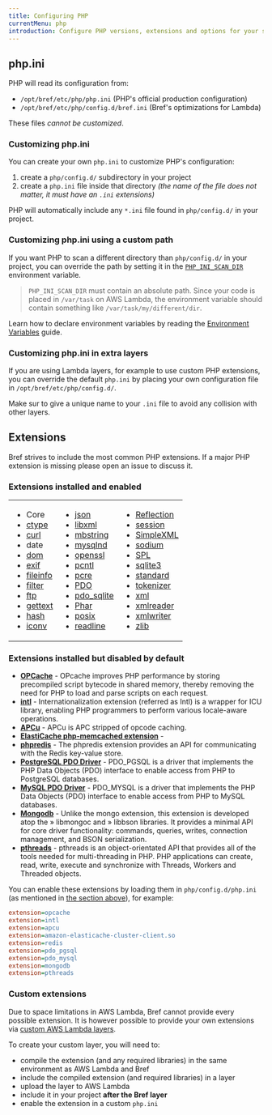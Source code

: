 ```yaml
---
title: Configuring PHP
currentMenu: php
introduction: Configure PHP versions, extensions and options for your serverless application using Bref.
---
```


## php.ini

PHP will read its configuration from:

- `/opt/bref/etc/php/php.ini` (PHP's official production configuration)
- `/opt/bref/etc/php/config.d/bref.ini` (Bref's optimizations for Lambda)

These files *cannot be customized*.

### Customizing php.ini

You can create your own `php.ini` to customize PHP's configuration:

1. create a `php/config.d/` subdirectory in your project
1. create a `php.ini` file inside that directory _(the name of the file does not matter, it must have an `.ini` extensions)_

PHP will automatically include any `*.ini` file found in `php/config.d/` in your project.

### Customizing php.ini using a custom path

If you want PHP to scan a different directory than `php/config.d/` in your project, you can override the path by setting it in the [`PHP_INI_SCAN_DIR`](http://php.net/manual/fr/configuration.file.php#configuration.file.scan) environment variable.

> `PHP_INI_SCAN_DIR` must contain an absolute path. Since your code is placed in `/var/task` on AWS Lambda, the environment variable should contain something like `/var/task/my/different/dir`.

Learn how to declare environment variables by reading the [Environment Variables](variables.md) guide.

### Customizing php.ini in extra layers

If you are using Lambda layers, for example to use custom PHP extensions, you can override the default `php.ini` by placing your own configuration file in `/opt/bref/etc/php/config.d/`.

Make sur to give a unique name to your `.ini` file to avoid any collision with other layers.

## Extensions

Bref strives to include the most common PHP extensions. If a major PHP extension is missing please open an issue to discuss it.

### Extensions installed and enabled

<table>
  <tbody>
    <tr>
      <td  align="left" valign="top">
        <ul>
        <li>Core</li>
        <li><a href="http://php.net/manual/en/intro.ctype.php">ctype</a></li>
        <li><a href="http://php.net/manual/en/book.curl.php">curl</a></li>
        <li>date</li>
        <li><a href="http://php.net/manual/en/book.dom.php">dom</a></li>
        <li><a href="http://php.net/manual/en/book.exif.php">exif</a></li>
        <li><a href="http://php.net/manual/en/book.fileinfo.php">fileinfo</a></li>
        <li><a href="http://php.net/manual/en/book.filter.php">filter</a></li>
        <li><a href="http://php.net/manual/en/book.ftp.php">ftp</a></li>
        <li><a href="http://php.net/manual/en/book.gettext.php">gettext</a></li>
        <li><a href="http://php.net/manual/en/book.hash.php">hash</a></li>
        <li><a href="http://php.net/manual/en/book.iconv.php">iconv</a></li>
        </ul>
      </td>
      <td  align="left" valign="top">
        <ul>
        <li><a href="http://php.net/manual/en/book.json.php">json</a></li>
        <li><a href="http://php.net/manual/en/book.libxml.php">libxml</a></li>
        <li><a href="http://php.net/manual/en/book.mbstring.php">mbstring</a></li>
        <li><a href="http://php.net/manual/en/book.mysqlnd.php">mysqlnd</a></li>
        <li><a href="http://php.net/manual/en/book.openssl.php">openssl</a></li>
        <li><a href="http://php.net/manual/en/book.pcntl.php">pcntl</a></li>
        <li><a href="http://php.net/manual/en/book.pcre.php">pcre</a></li>
        <li><a href="http://php.net/manual/en/book.PDO.php">PDO</a></li>
        <li><a href="http://php.net/manual/en/book.pdo_sqlite.php">pdo_sqlite</a></li>
        <li><a href="http://php.net/manual/en/book.Phar.php">Phar</a></li>
        <li><a href="http://php.net/manual/en/book.posix.php">posix</a></li>
        <li><a href="http://php.net/manual/en/book.readline.php">readline</a></li>
        </ul>
      </td>
      <td align="left" valign="top">
        <ul>
        <li><a href="http://php.net/manual/en/book.Reflection.php">Reflection</a></li>
        <li><a href="http://php.net/manual/en/book.session.php">session</a></li>
        <li><a href="http://php.net/manual/en/book.SimpleXML.php">SimpleXML</a></li>
        <li><a href="http://php.net/manual/en/book.sodium.php">sodium</a></li>
        <li><a href="http://php.net/manual/en/book.SPL.php">SPL</a></li>
        <li><a href="http://php.net/manual/en/book.sqlite3.php">sqlite3</a></li>
        <li><a href="http://php.net/manual/en/book.standard.php">standard</a></li>
        <li><a href="http://php.net/manual/en/book.tokenizer.php">tokenizer</a></li>
        <li><a href="http://php.net/manual/en/book.xml.php">xml</a></li>
        <li><a href="http://php.net/manual/en/book.xmlreader.php">xmlreader</a></li>
        <li><a href="http://php.net/manual/en/book.xmlwriter.php">xmlwriter</a></li>
        <li><a href="http://php.net/manual/en/book.zlib.php">zlib</a></li>
        </ul>
      </td>
    </tr>
  </tbody>
</table>

### Extensions installed but disabled by default

- **[OPCache](http://php.net/manual/en/book.opcache.php)** - OPcache improves PHP performance by storing precompiled script bytecode in shared memory, thereby removing the need for PHP to load and parse scripts on each request.
- **[intl](http://php.net/manual/en/intro.intl.php)** - Internationalization extension (referred as Intl) is a wrapper for ICU library, enabling PHP programmers to perform various locale-aware operations.
- **[APCu](http://php.net/manual/en/intro.apcu.php)** - APCu is APC stripped of opcode caching.
- **[ElastiCache php-memcached extension](https://docs.aws.amazon.com/AmazonElastiCache/latest/mem-ug/Appendix.PHPAutoDiscoverySetup.html)** - 
- **[phpredis](https://github.com/phpredis/phpredis)** -  The phpredis extension provides an API for communicating with the Redis key-value store. 
- **[PostgreSQL PDO Driver](http://php.net/manual/en/ref.pdo-pgsql.php)** -  PDO_PGSQL is a driver that implements the PHP Data Objects (PDO) interface to enable access from PHP to PostgreSQL databases.
- **[MySQL PDO Driver](http://php.net/manual/en/ref.pdo-mysql.php)** -  PDO_MYSQL is a driver that implements the PHP Data Objects (PDO) interface to enable access from PHP to MySQL databases.
- **[Mongodb](http://php.net/manual/en/set.mongodb.php)** - Unlike the mongo extension, this extension is developed atop the » libmongoc and » libbson libraries. It provides a minimal API for core driver functionality: commands, queries, writes, connection management, and BSON serialization.
- **[pthreads](http://php.net/manual/en/book.pthreads.php)** - pthreads is an object-orientated API that provides all of the tools needed for multi-threading in PHP. PHP applications can create, read, write, execute and synchronize with Threads, Workers and Threaded objects.

You can enable these extensions by loading them in `php/config.d/php.ini` (as mentioned in [the section above](#phpini)), for example:

```ini
extension=opcache
extension=intl
extension=apcu
extension=amazon-elasticache-cluster-client.so
extension=redis
extension=pdo_pgsql
extension=pdo_mysql
extension=mongodb
extension=pthreads
```

### Custom extensions

Due to space limitations in AWS Lambda, Bref cannot provide every possible extension. It is however possible to provide your own extensions via [custom AWS Lambda layers](https://docs.aws.amazon.com/lambda/latest/dg/configuration-layers.html).

To create your custom layer, you will need to:

- compile the extension (and any required libraries) in the same environment as AWS Lambda and Bref
- include the compiled extension (and required libraries) in a layer
- upload the layer to AWS Lambda
- include it in your project **after the Bref layer**
- enable the extension in a custom `php.ini`

